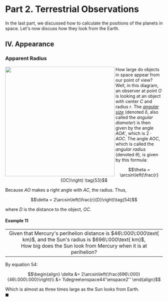 # Part 2. Terrestrial Observations
In the last part, we discussed how to calculate the positions of the planets in space. Let's now discuss how they look from the Earth.

## IV. Appearance

### Apparent Radius
<img align="left" src="https://github.com/CitruzSquared/essays/assets/23460281/cddae410-88cf-4199-b2ee-58052fe983e2" width="350"/> How large do objects in space appear from our point of view? Well, in this diagram, an observer at point $O$ is looking at an object with center $C$ and radius $r$. The [*angular size*](https://en.wikipedia.org/wiki/Angular_diameter) (denoted $\delta$, also called the *angular diameter*) is then given by the angle $AOA'$, which is $2 \cdot AOC$. The angle $AOC$, which is called the *angular radius* (denoted $\theta$), is given by this formula:
```math
\theta = \arcsin\left(\frac{r}{OC}\right) \tag{53}
```
Because $AO$ makes a right angle with $AC$, the radius. Thus,
```math
\delta = 2\arcsin\left(\frac{r}{D}\right)\tag{54}
```
where $D$ is the distance to the object, $OC$.

#### Example 11
<div align="center">
<table>
<tbody>
<td align="center">
<img width="2000" height="0"><br>
Given that Mercury's perihelion distance is $46\:000\:000\text{ km}$, and the Sun's radius is $696\:000\text{ km}$, <br/>
How big does the Sun look from Mercury when it is at perihelion?
<img width="2000" height="0">
</td>
</tbody>
</table>
</div>

By equation $54$:
```math
\begin{align}
\delta &= 2\arcsin\left(\frac{696\:000}{46\:000\:000}\right)\\
&= 1\degree\enspace44'\enspace2''
\end{align}
```
Which is almost as three times large as the Sun looks from Earth.\
$\blacksquare$
